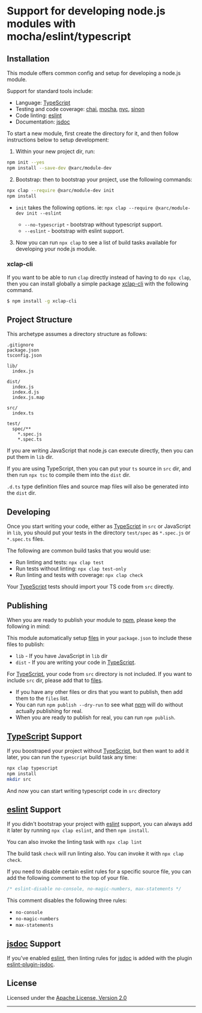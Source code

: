 # Support for developing node.js modules with mocha/eslint/typescript

## Installation

This module offers common config and setup for developing a node.js module.

Support for standard tools include:

- Language: [TypeScript]
- Testing and code coverage: [chai], [mocha], [nyc], [sinon]
- Code linting: [eslint]
- Documentation: [jsdoc]

To start a new module, first create the directory for it, and then follow instructions below to setup development:

1. Within your new project dir, run:

```sh
npm init --yes
npm install --save-dev @xarc/module-dev
```

2. Bootstrap: then to bootstrap your project, use the following commands:

```sh
npx clap --require @xarc/module-dev init
npm install
```

- `init` takes the following options. ie: `npx clap --require @xarc/module-dev init --eslint`

  - `--no-typescript` - bootstrap without typescript support.
  - `--eslint` - bootstrap with eslint support.

3. Now you can run `npx clap` to see a list of build tasks available for developing your node.js module.

### xclap-cli

If you want to be able to run `clap` directly instead of having to do `npx clap`, then you can install globally a simple package [xclap-cli] with the following command.

```sh
$ npm install -g xclap-cli
```

## Project Structure

This archetype assumes a directory structure as follows:

```
.gitignore
package.json
tsconfig.json

lib/
  index.js

dist/
  index.js
  index.d.js
  index.js.map

src/
  index.ts

test/
  spec/**
    *.spec.js
    *.spec.ts
```

If you are writing JavaScript that node.js can execute directly, then you can put them in `lib` dir.

If you are using TypeScript, then you can put your `ts` source in `src` dir, and then run `npx tsc` to compile them into the `dist` dir.

`.d.ts` type definition files and source map files will also be generated into the `dist` dir.

## Developing

Once you start writing your code, either as [TypeScript] in `src` or JavaScript in `lib`, you should put your tests in the directory `test/spec` as `*.spec.js` or `*.spec.ts` files.

The following are common build tasks that you would use:

- Run linting and tests: `npx clap test`
- Run tests without linting: `npx clap test-only`
- Run linting and tests with coverage: `npx clap check`

Your [TypeScript] tests should import your TS code from `src` directly.

## Publishing

When you are ready to publish your module to [npm], please keep the following in mind:

This module automatically setup [files] in your `package.json` to include these files to publish:

- `lib` - If you have JavaScript in `lib` dir
- `dist` - If you are writing your code in [TypeScript].

For [TypeScript], your code from `src` directory is not included. If you want to include `src` dir, please add that to [files].

- If you have any other files or dirs that you want to publish, then add them to the `files` list.
- You can run `npm publish --dry-run` to see what [npm] will do without actually publishing for real.
- When you are ready to publish for real, you can run `npm publish`.

## [TypeScript] Support

If you boostraped your project without [TypeScript], but then want to add it later, you can run the `typescript` build task any time:

```sh
npx clap typescript
npm install
mkdir src
```

And now you can start writing typescript code in `src` directory

## [eslint] Support

If you didn't bootstrap your project with [eslint] support, you can always add it later by running `npx clap eslint`, and then `npm install`.

You can also invoke the linting task with `npx clap lint`

The build task `check` will run linting also. You can invoke it with `npx clap check`.

If you need to disable certain eslint rules for a specific source file, you can add the following comment to the top of your file.

```js
/* eslint-disable no-console, no-magic-numbers, max-statements */
```

This comment disables the following three rules:

- `no-console`
- `no-magic-numbers`
- `max-statements`

## [jsdoc] Support

If you've enabled [eslint], then linting rules for [jsdoc] is added with the plugin [eslint-plugin-jsdoc].

## License

Licensed under the [Apache License, Version 2.0](https://www.apache.org/licenses/LICENSE-2.0)

---

[xclap-cli]: https://www.npmjs.com/package/xclap-cli
[typescript]: https://www.typescriptlang.org/
[eslint]: https://eslint.org/
[mocha]: https://mochajs.org/
[chai]: https://www.chaijs.com/
[nyc]: https://istanbul.js.org/
[sinon]: https://sinonjs.org/
[jsdoc]: https://jsdoc.app/
[eslint-plugin-jsdoc]: https://www.npmjs.com/package/eslint-plugin-jsdoc
[files]: https://docs.npmjs.com/files/package.json#files
[npm]: https://www.npmjs.com/
